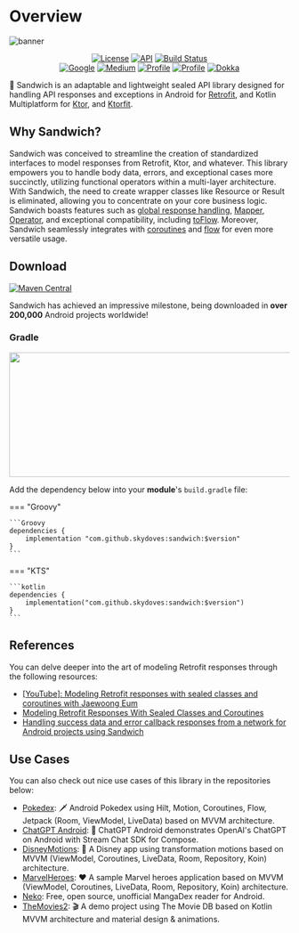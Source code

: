 # Overview

![banner](https://user-images.githubusercontent.com/24237865/162602054-2010d249-8a81-4673-b9ae-1edff1080ab7.png)

<p align="center">
  <a href="https://opensource.org/licenses/Apache-2.0"><img alt="License" src="https://img.shields.io/badge/License-Apache%202.0-blue.svg"/></a>
  <a href="https://android-arsenal.com/api?level=16"><img alt="API" src="https://img.shields.io/badge/API-16%2B-brightgreen.svg?style=flat"/></a>
  <a href="https://github.com/skydoves/Sandwich/actions"><img alt="Build Status" src="https://github.com/skydoves/sandwich/actions/workflows/build.yml/badge.svg"/></a><br>
  <a href="https://devlibrary.withgoogle.com/products/android/repos/skydoves-Sandwich"><img alt="Google" src="https://skydoves.github.io/badges/google-devlib.svg"/></a>
  <a href="https://skydoves.medium.com/handling-success-data-and-error-callback-responses-from-a-network-for-android-projects-using-b53a26214cef"><img alt="Medium" src="https://skydoves.github.io/badges/Story-Medium.svg"/></a>
  <a href="https://github.com/skydoves"><img alt="Profile" src="https://skydoves.github.io/badges/skydoves.svg"/></a>
  <a href="https://youtu.be/agjbbn9Swkc"><img alt="Profile" src="https://skydoves.github.io/badges/youtube-android-worldwide.svg"/></a> 
  <a href="https://skydoves.github.io/libraries/sandwich/html/sandwich/com.skydoves.sandwich/index.html"><img alt="Dokka" src="https://skydoves.github.io/badges/dokka-sandwich.svg"/></a>
</p>

🥪  Sandwich is an adaptable and lightweight sealed API library designed for handling API responses and exceptions in Android for [Retrofit](https://github.com/square/retrofit), and Kotlin Multiplatform for [Ktor](https://github.com/ktorio/ktor), and [Ktorfit](https://github.com/Foso/Ktorfit).

## Why Sandwich?

Sandwich was conceived to streamline the creation of standardized interfaces to model responses from Retrofit, Ktor, and whatever. This library empowers you to handle body data, errors, and exceptional cases more succinctly, utilizing functional operators within a multi-layer architecture. With Sandwich, the need to create wrapper classes like Resource or Result is eliminated, allowing you to concentrate on your core business logic. Sandwich boasts features such as [global response handling](https://github.com/skydoves/sandwich#global-operator), [Mapper](https://github.com/skydoves/sandwich#mapper), [Operator](https://github.com/skydoves/sandwich#operator), and exceptional compatibility, including [toFlow](https://github.com/skydoves/sandwich#toflow). Moreover, Sandwich seamlessly integrates with [coroutines](https://github.com/skydoves/sandwich#apiresponse-for-coroutines) and [flow](https://github.com/skydoves/sandwich#suspendonsuccess-suspendonerror-suspendonexception) for even more versatile usage.

## Download
[![Maven Central](https://img.shields.io/maven-central/v/com.github.skydoves/sandwich.svg?label=Maven%20Central)](https://search.maven.org/search?q=g:%22com.github.skydoves%22%20AND%20a:%22sandwich%22)

Sandwich has achieved an impressive milestone, being downloaded in __over 200,000__ Android projects worldwide! <br>

### Gradle

<img src="https://user-images.githubusercontent.com/24237865/103460609-f18ee000-4d5a-11eb-81e2-17696e3a5804.png" width="774" height="224"/>

Add the dependency below into your **module**'s `build.gradle` file:

=== "Groovy"

    ```Groovy
    dependencies {
        implementation "com.github.skydoves:sandwich:$version"
    }
    ```

=== "KTS"

    ```kotlin
    dependencies {
        implementation("com.github.skydoves:sandwich:$version")
    }
    ```

## References

You can delve deeper into the art of modeling Retrofit responses through the following resources:

- [[YouTube]: Modeling Retrofit responses with sealed classes and coroutines with Jaewoong Eum](https://youtu.be/agjbbn9Swkc?feature=shared)
- [Modeling Retrofit Responses With Sealed Classes and Coroutines](https://getstream.io/blog/modeling-retrofit-responses/)
- [Handling success data and error callback responses from a network for Android projects using Sandwich](https://proandroiddev.com/handling-success-data-and-error-callback-responses-from-a-network-for-android-projects-using-b53a26214cef)

## Use Cases

You can also check out nice use cases of this library in the repositories below:

- [Pokedex](https://github.com/skydoves/pokedex): 🗡️ Android Pokedex using Hilt, Motion, Coroutines, Flow, Jetpack (Room, ViewModel, LiveData) based on MVVM architecture.
- [ChatGPT Android](https://github.com/skydoves/chatgpt-android): 📲 ChatGPT Android demonstrates OpenAI's ChatGPT on Android with Stream Chat SDK for Compose.
- [DisneyMotions](https://github.com/skydoves/DisneyMotions): 🦁 A Disney app using transformation motions based on MVVM (ViewModel, Coroutines, LiveData, Room, Repository, Koin) architecture.
- [MarvelHeroes](https://github.com/skydoves/marvelheroes): ❤️ A sample Marvel heroes application based on MVVM (ViewModel, Coroutines, LiveData, Room, Repository, Koin)  architecture.
- [Neko](https://github.com/CarlosEsco/Neko): Free, open source, unofficial MangaDex reader for Android.
- [TheMovies2](https://github.com/skydoves/TheMovies2): 🎬 A demo project using The Movie DB based on Kotlin MVVM architecture and material design & animations.